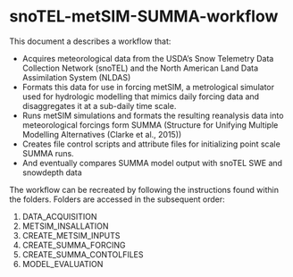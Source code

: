 # snoTEL-metSIM-SUMMA-workflow

This document a describes a workflow that:
-	Acquires meteorological data from the USDA’s Snow Telemetry Data Collection Network (snoTEL) and the North American Land Data Assimilation System (NLDAS)
-	Formats this data for use in forcing metSIM, a metrological simulator used for hydrologic modelling that mimics daily forcing data and disaggregates it at a sub-daily time scale.
-	Runs metSIM simulations and formats the resulting reanalysis data into meteorological forcings form SUMMA (Structure for Unifying Multiple Modelling Alternatives (Clarke et al., 2015))
-	Creates file control scripts and attribute files for initializing point scale SUMMA runs.
-	And eventually compares SUMMA model output with snoTEL SWE and snowdepth data

The workflow can be recreated by following the instructions found within the folders. Folders are accessed in the subsequent order:
1)	DATA_ACQUISITION
2)	METSIM_INSALLATION
3)	CREATE_METSIM_INPUTS
4)	CREATE_SUMMA_FORCING
5)	CREATE_SUMMA_CONTOLFILES
6)	MODEL_EVALUATION
